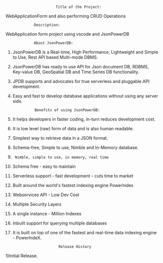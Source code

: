                            Title of the Project:
 WebApplicationForm and also performing CRUD Operations

 			     Description:
  WebApplication form project using vscode and JsonPowerDB

			     About JsonPowerDB:
1) JsonPowerDB is a Real-time, High Performance, Lightweight and Simple to Use, Rest API based Multi-mode DBMS. 
2) JsonPowerDB has ready to use API for Json document DB, RDBMS, Key-value DB, GeoSpatial DB and Time Series DB functionality. 
3) JPDB supports and advocates for true serverless and pluggable API development.
4) Easy and fast to develop database applications without using any server side.

			     Benefits of using JsonPowerDB:
1)	It helps developers in faster coding, in-turn reduces development cost.
2)	It is low level (raw) form of data and is also human readable.
3)	Simplest way to retrieve data in a JSON format.
4)	Schema-free, Simple to use, Nimble and In-Memory database.
5)      Nimble, simple to use, in memory, real time
6)	Schema free - easy to maintain
7)	Serverless support - fast development - cuts time to market
8)	Built around the world's fastest indexing engine PowerIndex
9)	Webservices API - Low Dev Cost
10)	Multiple Security Layers
11)	A single instance - Million Indexes
12)	Inbuilt support for querying multiple databases
13)	It is built on top of one of the fastest and real-time data indexing engine - PowerIndeX.
		           
                             Release History
  1)Initial Release.


